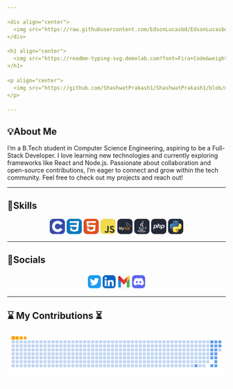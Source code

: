 ```yaml
---

<div align="center">
  <img src="https://raw.githubusercontent.com/EdsonLucasbd/EdsonLucasbd/main/images/pixel-jeff-matrix-s.gif" alt="Animated GIF" width="600"/>
</div>

<h1 align="center">
  <img src="https://readme-typing-svg.demolab.com?font=Fira+Code&weight=700&size=30&pause=1000&color=854CE6&center=true&vCenter=true&width=450&height=40&lines=Hello,+I'm+Shashwat!;Welcome+to+my;+GitHub+Profile!+%F0%9F%92%BB" alt="Typing SVG" />
</h1>

<p align="center">
  <img src="https://github.com/ShashwatPrakash1/ShashwatPrakash1/blob/main/assets/welcome.gif" alt="Welcome" />
</p>

---
```


<h2 align="left">💡About Me</h2>
I’m a B.Tech student in Computer Science Engineering, aspiring to be a Full-Stack Developer. I love learning new technologies and currently exploring frameworks like React and Node.js. Passionate about collaboration and open-source contributions, I’m eager to connect and grow within the tech community. Feel free to check out my projects and reach out!

---

<h2 align="left">🎤Skills</h2>
<p align="center"> <a target="_blank" rel="noreferrer"> <img src="https://github.com/tandpfun/skill-icons/raw/main/icons/C.svg" alt="c" width="35" height="35"/> </a> <a target="_blank" rel="noreferrer"> <img src="https://github.com/tandpfun/skill-icons/raw/main/icons/CSS.svg" alt="css3" width="35" height="35"/> </a> <a target="_blank" rel="noreferrer"> <img src="https://github.com/tandpfun/skill-icons/raw/main/icons/HTML.svg" alt="html5" width="35" height="35"/> </a> <a target="_blank" rel="noreferrer"> <img src="https://github.com/tandpfun/skill-icons/raw/main/icons/JavaScript.svg" alt="javascript" width="35" height="35"/> </a> <a target="_blank" rel="noreferrer"> <img src="https://github.com/tandpfun/skill-icons/raw/main/icons/MySQL-Dark.svg" alt="mysql" width="35" height="35"/> </a> <a target="_blank" rel="noreferrer"> <img src="https://github.com/tandpfun/skill-icons/raw/main/icons/Java-Dark.svg" alt="java" width="35" height="35"/> </a> <a target="_blank" rel="noreferrer"> <img src="https://github.com/tandpfun/skill-icons/raw/main/icons/PHP-Dark.svg" alt="php" width="35" height="35"/> </a> <a target="_blank" rel="noreferrer"> <img src="https://github.com/tandpfun/skill-icons/raw/main/icons/Python-Dark.svg" alt="python" width="35" height="35"/> </a> </p>

---

<h2 align="left">📲Socials</h2>
<p align="center">
<a href="https://x.com/notShashwat_18?t=Q8yzEsaRJeG7O10MZK1rDw&s=08" target="blank"><img align="center" src="https://github.com/tandpfun/skill-icons/raw/main/icons/Twitter.svg" alt="shashwat prakash" height="30" width="30" /></a>
<a href="https://shorturl.at/UD0e1" target="blank"><img align="center" src="https://github.com/tandpfun/skill-icons/raw/main/icons/LinkedIn.svg" alt="shashwat prakash" height="30" width="30" /></a>
<a href="mailto:shashwatprakasha@gmail.com" target="blank"><img align="center" src="https://github.com/tandpfun/skill-icons/raw/main/icons/Gmail-Light.svg" alt="shashwat prakash" height="40" width="30" /></a>
<a href="https://discord.com/channels/@me" target="blank"><img align="center" src="https://github.com/tandpfun/skill-icons/raw/main/icons/Discord.svg" alt="shashwat prakash" height="30" width="30" /></a>
</p>

---

<h2 align="left">⌛ My Contributions ⏳</h2>

<p align="center">
  <picture>
    <source media="(prefers-color-scheme: dark)" srcset="output/github-contribution-grid-snake-dark.svg" />
    <source media="(prefers-color-scheme: light)" srcset="output/github-contribution-grid-snake.svg" />
    <img src="output/github-contribution-grid-snake-ocean.gif" alt="snake eating contributions" />
  </picture>
</p>
